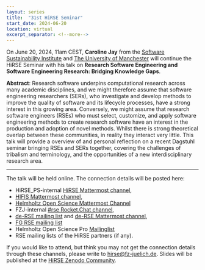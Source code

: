 ```yaml
---
layout: series
title:  "31st HiRSE Seminar"
start_date: 2024-06-20
location: virtual
excerpt_separator: <!--more-->
---
```


On June 20, 2024, 11am CEST, **Caroline Jay** from the [Software Sustainability Institute](https://www.software.ac.uk/our-people/caroline-jay) and [The University of Manchester](https://research.manchester.ac.uk/en/persons/caroline.jay) will continue the HiRSE Seminar with his talk on **Research Software Engineering and Software Engineering Research: Bridging Knowledge Gaps**. 
<!--more-->

**Abstract**:
Research software underpins computational research across many academic disciplines, and we might therefore assume that software engineering researchers (SERs), who investigate and develop methods to improve the quality of software and its lifecycle processes, have a strong interest in this growing area. Conversely, we might assume that research software engineers (RSEs) who must select, customize, and apply software engineering methods to create research software have an interest in the production and adoption of novel methods. Whilst there is strong theoretical overlap between these communities, in reality they interact very little. This talk will provide a overview of and personal reflection on a recent Dagstuhl seminar bringing RSEs and SERs together, covering the challenges of tribalism and terminology, and the opportunities of a new interdisciplinary research area.

***

The talk will be held online. The connection details will be posted here:

* HiRSE_PS-internal [HiRSE Mattermost channel](https://mattermost.hzdr.de/hirse),
* [HIFIS Mattermost channel](https://mattermost.hzdr.de/hifis), 
* [Helmholtz Open Science Mattermost Channel](https://mattermost.hzdr.de/open-science)
* FZJ-internal [#rse Rocket.Chat channel](https://chat.fz-juelich.de/channel/rse),
* [de-RSE mailing list](https://de-rse.org/de/join.html) and [de-RSE Mattermost channel](https://chat.gwdg.de/channel/derse),
* [FG RSE mailing list](https://fg-rse.gi.de/weiteres/mailingliste)
* Helmholtz Open Science Pro [Mailinglist](https://os.helmholtz.de/en/newsroom/mailing-list/)
* RSE mailing lists of the HiRSE partners (if any).

If you would like to attend, but think you may not get the connection details through these channels, please write to [hirse@fz-juelich.de](mailto:hirse@fz-juelich.de). Slides will be published at the [HiRSE Zenodo Community](https://zenodo.org/communities/hirse/).
